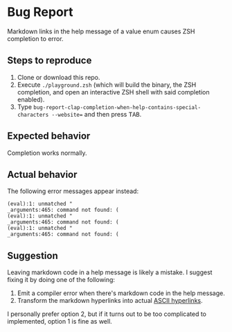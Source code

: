 # Bug Report

Markdown links in the help message of a value enum causes ZSH completion to error.

## Steps to reproduce

1. Clone or download this repo.
2. Execute `./playground.zsh` (which will build the binary, the ZSH completion, and open an interactive ZSH shell with said completion enabled).
3. Type `bug-report-clap-completion-when-help-contains-special-characters --website=` and then press <kbd>TAB</kbd>.

## Expected behavior

Completion works normally.

## Actual behavior

The following error messages appear instead:

```
(eval):1: unmatched "
_arguments:465: command not found: (
(eval):1: unmatched "
_arguments:465: command not found: (
(eval):1: unmatched "
_arguments:465: command not found: (
```

## Suggestion

Leaving markdown code in a help message is likely a mistake. I suggest fixing it by doing one of the following:
1. Emit a compiler error when there's markdown code in the help message.
2. Transform the markdown hyperlinks into actual [ASCII hyperlinks](https://gist.github.com/egmontkob/eb114294efbcd5adb1944c9f3cb5feda).

I personally prefer option 2, but if it turns out to be too complicated to implemented, option 1 is fine as well.
